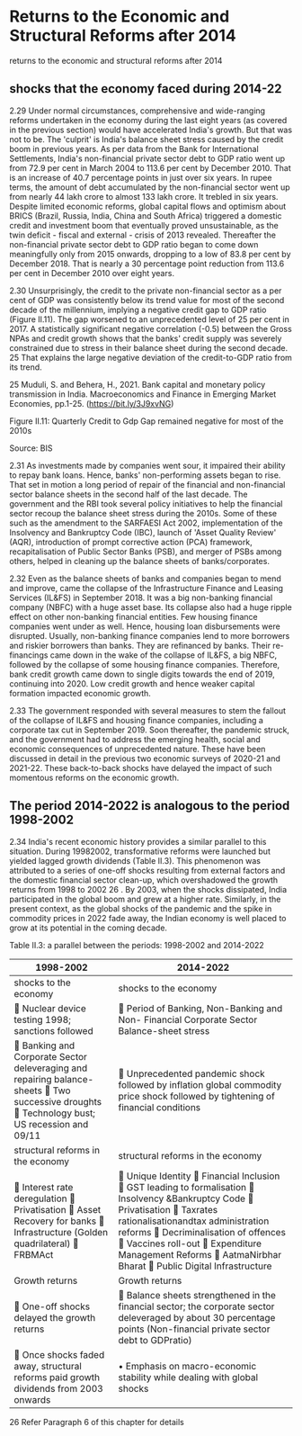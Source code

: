 # Returns to the Economic and Structural Reforms after 2014

returns to the economic and structural reforms after 2014

## shocks that the economy faced during 2014-22

2.29  Under normal circumstances, comprehensive and wide-ranging reforms undertaken in the economy during the last eight years (as covered in the previous section) would have accelerated India's growth. But that was not to be. The 'culprit' is India's balance sheet stress caused by the credit boom in previous years. As per data from the Bank for International Settlements, India's non-financial private sector debt to GDP ratio went up from 72.9 per cent in March 2004 to 113.6 per cent by December 2010. That is an increase of 40.7 percentage points in just over six years. In rupee terms, the amount of debt accumulated by the non-financial sector went up from nearly 44 lakh crore to almost 133 lakh crore. It trebled in six years. Despite limited economic reforms, global capital flows and optimism about BRICS (Brazil, Russia, India, China and South Africa) triggered a domestic credit and investment boom that eventually proved unsustainable, as the twin deficit - fiscal and external - crisis of 2013 revealed. Thereafter the non-financial private sector debt to GDP ratio began to come down meaningfully only from 2015 onwards, dropping to a low of 83.8 per cent by December 2018. That is nearly a 30 percentage point reduction from 113.6 per cent in December 2010 over eight years.

2.30 Unsurprisingly, the credit to the private non-financial sector as a per cent of GDP was consistently below its trend value for most of the second decade of the millennium, implying a negative credit gap to GDP ratio (Figure II.11). The gap worsened to an unprecedented level of 25 per cent in 2017.  A statistically significant negative correlation (-0.5) between the Gross NPAs and credit growth shows that the banks' credit supply was severely constrained due to stress in their balance sheet during the second decade. 25 That explains the large negative deviation of the credit-to-GDP ratio from its trend.

25 Muduli, S. and Behera, H., 2021. Bank capital and monetary policy transmission in India. Macroeconomics and Finance in Emerging Market Economies, pp.1-25. (https://bit.ly/3J9xvNG)

Figure II.11: Quarterly Credit to Gdp Gap remained negative for most of the 2010s

<!-- image -->

Source: BIS

2.31 As  investments  made  by  companies  went  sour,  it  impaired  their  ability  to  repay  bank loans.  Hence,  banks'  non-performing  assets  began  to  rise. That  set  in  motion  a  long  period of repair of the financial and non-financial sector balance sheets in the second half of the last decade. The government and the RBI took several policy initiatives to help the financial sector recoup the balance sheet stress during the 2010s. Some of these such as the amendment to the SARFAESI Act 2002, implementation of the Insolvency and Bankruptcy Code (IBC), launch of 'Asset Quality Review' (AQR), introduction of prompt corrective action (PCA) framework, recapitalisation of Public Sector Banks (PSB), and merger of PSBs among others, helped in cleaning up the balance sheets of banks/corporates.

2.32  Even as the balance sheets of banks and companies began to mend and improve, came the collapse of the Infrastructure Finance and Leasing Services (IL&amp;FS) in September 2018. It was a big non-banking financial company (NBFC) with a huge asset base. Its collapse also had a huge ripple effect on other non-banking financial entities. Few housing finance companies went under as well. Hence, housing loan disbursements were disrupted. Usually, non-banking finance companies lend to more borrowers and riskier borrowers than banks. They are refinanced by banks. Their re-financings came down in the wake of the collapse of IL&amp;FS, a big NBFC, followed by the collapse of some housing finance companies. Therefore, bank credit growth came down to single digits towards the end of 2019, continuing into 2020. Low credit growth and hence weaker capital formation impacted economic growth.

2.33  The government responded with several measures to stem the fallout of the collapse of IL&amp;FS and housing finance companies, including a corporate tax cut in September 2019. Soon thereafter, the pandemic struck, and the government had to address the emerging health, social and economic consequences of unprecedented nature. These have been discussed in detail in the previous two economic surveys of 2020-21 and 2021-22. These back-to-back shocks have delayed the impact of such momentous reforms on the economic growth.

## The period 2014-2022 is analogous to the period 1998-2002

2.34  India's recent economic history provides a similar parallel to this situation. During 19982002, transformative reforms were launched but yielded lagged growth dividends (Table II.3). This phenomenon was attributed to a series of one-off shocks resulting from external factors and the domestic financial sector clean-up, which overshadowed the growth returns from 1998 to 2002 26 . By 2003, when the shocks dissipated, India participated in the global boom and grew at a higher rate. Similarly, in the present context, as the global shocks of the pandemic and the spike in commodity prices in 2022 fade away, the Indian economy is well placed to grow at its potential in the coming decade.

Table II.3: a parallel between the periods: 1998-2002 and 2014-2022

| 1998-2002                                                                                                                                    | 2014-2022                                                                                                                                                                                                                                                                                                               |
|----------------------------------------------------------------------------------------------------------------------------------------------|-------------------------------------------------------------------------------------------------------------------------------------------------------------------------------------------------------------------------------------------------------------------------------------------------------------------------|
| shocks to the economy                                                                                                                        | shocks to the economy                                                                                                                                                                                                                                                                                                   |
|  Nuclear device testing 1998; sanctions followed                                                                                            |  Period of Banking, Non-Banking and Non- Financial Corporate Sector Balance-sheet stress                                                                                                                                                                                                                               |
|  Banking and Corporate Sector deleveraging and repairing balance-sheets  Two successive droughts  Technology bust; US recession and 09/11 |  Unprecedented pandemic shock followed by inflation global commodity price shock followed by tightening of financial conditions                                                                                                                                                                                        |
| structural reforms in the economy                                                                                                            | structural reforms in the economy                                                                                                                                                                                                                                                                                       |
|  Interest rate deregulation  Privatisation  Asset Recovery for banks  Infrastructure (Golden quadrilateral)  FRBMAct                    |  Unique Identity  Financial Inclusion  GST leading to formalisation  Insolvency &Bankruptcy Code  Privatisation  Taxrates rationalisationandtax administration reforms  Decriminalisation of offences  Vaccines roll-out  Expenditure Management Reforms  AatmaNirbhar Bharat  Public Digital Infrastructure |
| Growth returns                                                                                                                               | Growth returns                                                                                                                                                                                                                                                                                                          |
|  One-off shocks delayed the growth returns                                                                                                  |  Balance sheets strengthened in the financial sector; the corporate sector deleveraged by about 30 percentage points (Non-financial private sector debt to GDPratio)                                                                                                                                                   |
|  Once shocks faded away, structural reforms paid growth dividends from 2003 onwards                                                         | • Emphasis on macro-economic stability while dealing with global shocks                                                                                                                                                                                                                                                 |

26 Refer Paragraph 6 of this chapter for details

##